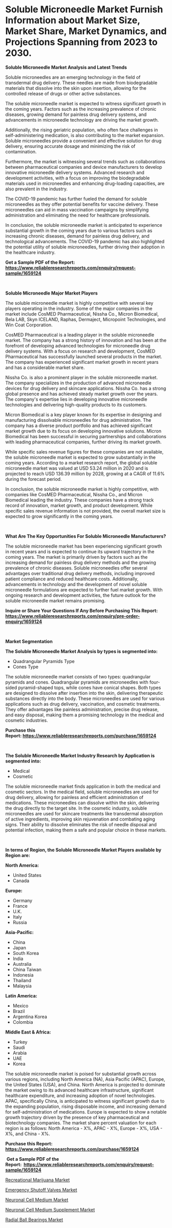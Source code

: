 <p><h1>Soluble Microneedle Market Furnish Information about Market Size, Market Share, Market Dynamics, and Projections Spanning from 2023 to 2030.</h1></p><p><strong>Soluble Microneedle Market Analysis and Latest Trends</strong></p>
<p><p>Soluble microneedles are an emerging technology in the field of transdermal drug delivery. These needles are made from biodegradable materials that dissolve into the skin upon insertion, allowing for the controlled release of drugs or other active substances.</p><p>The soluble microneedle market is expected to witness significant growth in the coming years. Factors such as the increasing prevalence of chronic diseases, growing demand for painless drug delivery systems, and advancements in microneedle technology are driving the market growth.</p><p>Additionally, the rising geriatric population, who often face challenges in self-administering medication, is also contributing to the market expansion. Soluble microneedles provide a convenient and effective solution for drug delivery, ensuring accurate dosage and minimizing the risk of contamination.</p><p>Furthermore, the market is witnessing several trends such as collaborations between pharmaceutical companies and device manufacturers to develop innovative microneedle delivery systems. Advanced research and development activities, with a focus on improving the biodegradable materials used in microneedles and enhancing drug-loading capacities, are also prevalent in the industry.</p><p>The COVID-19 pandemic has further fueled the demand for soluble microneedles as they offer potential benefits for vaccine delivery. These microneedles can aid in mass vaccination campaigns by simplifying administration and eliminating the need for healthcare professionals.</p><p>In conclusion, the soluble microneedle market is anticipated to experience substantial growth in the coming years due to various factors such as increasing chronic diseases, demand for painless drug delivery, and technological advancements. The COVID-19 pandemic has also highlighted the potential utility of soluble microneedles, further driving their adoption in the healthcare industry.</p></p>
<p><strong>Get a Sample PDF of the Report:&nbsp; <a href="https://www.reliableresearchreports.com/enquiry/request-sample/1659124">https://www.reliableresearchreports.com/enquiry/request-sample/1659124</a></strong></p>
<p>&nbsp;</p>
<p><strong>Soluble Microneedle Major Market Players</strong></p>
<p><p>The soluble microneedle market is highly competitive with several key players operating in the industry. Some of the major companies in the market include CosMED Pharmaceutical, Nissha Co., Micron Biomedical, Bela LAB, Skyn ICELAND, Raphas, Dermaject, Micropoint Technologies, and Win Coat Corporation.</p><p>CosMED Pharmaceutical is a leading player in the soluble microneedle market. The company has a strong history of innovation and has been at the forefront of developing advanced technologies for microneedle drug delivery systems. With a focus on research and development, CosMED Pharmaceutical has successfully launched several products in the market. The company has experienced significant market growth in recent years and has a considerable market share.</p><p>Nissha Co. is also a prominent player in the soluble microneedle market. The company specializes in the production of advanced microneedle devices for drug delivery and skincare applications. Nissha Co. has a strong global presence and has achieved steady market growth over the years. The company's expertise lies in developing innovative microneedle technologies and delivering high-quality products to its customers.</p><p>Micron Biomedical is a key player known for its expertise in designing and manufacturing dissolvable microneedles for drug administration. The company has a diverse product portfolio and has achieved significant market growth due to its focus on developing innovative solutions. Micron Biomedical has been successful in securing partnerships and collaborations with leading pharmaceutical companies, further driving its market growth.</p><p>While specific sales revenue figures for these companies are not available, the soluble microneedle market is expected to grow substantially in the coming years. According to a market research report, the global soluble microneedle market was valued at USD 53.24 million in 2020 and is projected to reach USD 136.39 million by 2028, growing at a CAGR of 11.6% during the forecast period.</p><p>In conclusion, the soluble microneedle market is highly competitive, with companies like CosMED Pharmaceutical, Nissha Co., and Micron Biomedical leading the industry. These companies have a strong track record of innovation, market growth, and product development. While specific sales revenue information is not provided, the overall market size is expected to grow significantly in the coming years.</p></p>
<p>&nbsp;</p>
<p><strong>What Are The Key Opportunities For Soluble Microneedle Manufacturers?</strong></p>
<p><p>The soluble microneedle market has been experiencing significant growth in recent years and is expected to continue its upward trajectory in the coming years. The market is primarily driven by factors such as the increasing demand for painless drug delivery methods and the growing prevalence of chronic diseases. Soluble microneedles offer several advantages over traditional drug delivery methods, including improved patient compliance and reduced healthcare costs. Additionally, advancements in technology and the development of novel soluble microneedle formulations are expected to further fuel market growth. With ongoing research and development activities, the future outlook for the soluble microneedle market remains promising.</p></p>
<p><strong>Inquire or Share Your Questions If Any Before Purchasing This Report: <a href="https://www.reliableresearchreports.com/enquiry/pre-order-enquiry/1659124">https://www.reliableresearchreports.com/enquiry/pre-order-enquiry/1659124</a></strong></p>
<p>&nbsp;</p>
<p><strong>Market Segmentation</strong></p>
<p><strong>The Soluble Microneedle Market Analysis by types is segmented into:</strong></p>
<p><ul><li>Quadrangular Pyramids Type</li><li>Cones Type</li></ul></p>
<p><p>The soluble microneedle market consists of two types: quadrangular pyramids and cones. Quadrangular pyramids are microneedles with four-sided pyramid-shaped tops, while cones have conical shapes. Both types are designed to dissolve after insertion into the skin, delivering therapeutic substances directly into the body. These microneedles are used for various applications such as drug delivery, vaccination, and cosmetic treatments. They offer advantages like painless administration, precise drug release, and easy disposal, making them a promising technology in the medical and cosmetic industries.</p></p>
<p><strong>Purchase this Report:&nbsp;<a href="https://www.reliableresearchreports.com/purchase/1659124">https://www.reliableresearchreports.com/purchase/1659124</a></strong></p>
<p>&nbsp;</p>
<p><strong>The Soluble Microneedle Market Industry Research by Application is segmented into:</strong></p>
<p><ul><li>Medical</li><li>Cosmetic</li></ul></p>
<p><p>The soluble microneedle market finds application in both the medical and cosmetic sectors. In the medical field, soluble microneedles are used for drug delivery, allowing for painless and efficient administration of medications. These microneedles can dissolve within the skin, delivering the drug directly to the target site. In the cosmetic industry, soluble microneedles are used for skincare treatments like transdermal absorption of active ingredients, improving skin rejuvenation and combating aging signs. Their ability to dissolve eliminates the risk of needle disposal and potential infection, making them a safe and popular choice in these markets.</p></p>
<p>&nbsp;</p>
<p><strong>In terms of Region, the Soluble Microneedle Market Players available by Region are:</strong></p>
<p>
    <p> <strong> North America: </strong>
        <ul>
            <li>United States</li>
            <li>Canada</li>
        </ul>
        </p> 
    <p> <strong> Europe: </strong>
        <ul>
            <li>Germany</li>
            <li>France</li>
            <li>U.K.</li>
            <li>Italy</li>
            <li>Russia</li>
        </ul>
        </p> 
    <p> <strong> Asia-Pacific: </strong>
        <ul>
            <li>China</li>
            <li>Japan</li>
            <li>South Korea</li>
            <li>India</li>
            <li>Australia</li>
            <li>China Taiwan</li>
            <li>Indonesia</li>
            <li>Thailand</li>
            <li>Malaysia</li>
        </ul>
        </p> 
    <p> <strong> Latin America: </strong>
        <ul>
            <li>Mexico</li>
            <li>Brazil</li>
            <li>Argentina Korea</li>
            <li>Colombia</li>
        </ul>
        </p> 
    <p> <strong> Middle East & Africa: </strong>
        <ul>
            <li>Turkey</li>
            <li>Saudi</li>
            <li>Arabia</li>
            <li>UAE</li>
            <li>Korea</li>
        </ul>
    </p>
    </p>
<p><p>The soluble microneedle market is poised for substantial growth across various regions, including North America (NA), Asia Pacific (APAC), Europe, the United States (USA), and China. North America is projected to dominate the market owing to its advanced healthcare infrastructure, significant healthcare expenditure, and increasing adoption of novel technologies. APAC, specifically China, is anticipated to witness significant growth due to the expanding population, rising disposable income, and increasing demand for self-administration of medications. Europe is expected to show a notable growth trajectory driven by the presence of key pharmaceutical and biotechnology companies. The market share percent valuation for each region is as follows: North America - X%, APAC - X%, Europe - X%, USA - X%, and China - X%.</p></p>
<p><strong>Purchase this Report: <a href="https://www.reliableresearchreports.com/purchase/1659124">https://www.reliableresearchreports.com/purchase/1659124</a></strong></p>
<p>&nbsp;<strong>Get a Sample PDF of the Report:&nbsp;&nbsp;<a href="https://www.reliableresearchreports.com/enquiry/request-sample/1659124">https://www.reliableresearchreports.com/enquiry/request-sample/1659124</a></strong></p>
<p><strong></strong></p>
<p><p><a href="https://www.linkedin.com/pulse/recreational-marijuana-market-challenges-opportunities/">Recreational Marijuana Market</a></p><p><a href="https://medium.com/@rfadda741254/emergency-shutoff-valves-market-size-growth-forecast-2023-2030-a643b4d3a0f3">Emergency Shutoff Valves Market</a></p><p><a href="https://github.com/lbird53714/Market-Research-Report-List-1/blob/main/neuronal-cell-medium-market.md">Neuronal Cell Medium Market</a></p><p><a href="https://github.com/pizolina/Market-Research-Report-List-1/blob/main/neuronal-cell-medium-supplement-market.md">Neuronal Cell Medium Supplement Market</a></p><p><a href="https://medium.com/@adibooy632501/radial-ball-bearings-market-size-growth-forecast-2023-2030-bbb53e7736ca">Radial Ball Bearings Market</a></p></p>